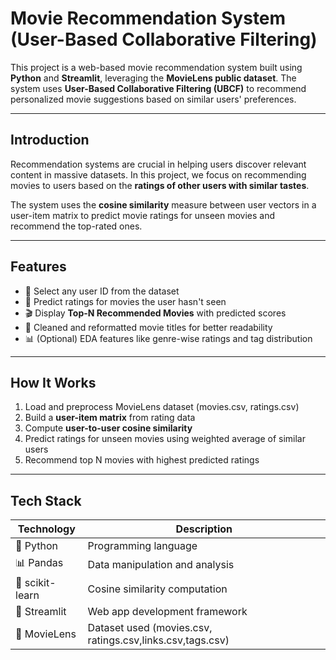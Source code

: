 #  Movie Recommendation System (User-Based Collaborative Filtering)

This project is a web-based movie recommendation system built using **Python** and **Streamlit**, leveraging the **MovieLens public dataset**. The system uses **User-Based Collaborative Filtering (UBCF)** to recommend personalized movie suggestions based on similar users' preferences.

---

## Introduction

Recommendation systems are crucial in helping users discover relevant content in massive datasets. In this project, we focus on recommending movies to users based on the **ratings of other users with similar tastes**.

The system uses the **cosine similarity** measure between user vectors in a user-item matrix to predict movie ratings for unseen movies and recommend the top-rated ones.

---

## Features

- 🔢 Select any user ID from the dataset
- 🎯 Predict ratings for movies the user hasn't seen
- 🎬 Display **Top-N Recommended Movies** with predicted scores
- 🧹 Cleaned and reformatted movie titles for better readability
- 📊 (Optional) EDA features like genre-wise ratings and tag distribution

---

## How It Works

1. Load and preprocess MovieLens dataset (movies.csv, ratings.csv)
2. Build a **user-item matrix** from rating data
3. Compute **user-to-user cosine similarity**
4. Predict ratings for unseen movies using weighted average of similar users
5. Recommend top N movies with highest predicted ratings

---

## Tech Stack

| Technology      | Description                                      |
|-----------------|--------------------------------------------------|
| 🐍 Python       | Programming language                             |
| 📊 Pandas       | Data manipulation and analysis                   |
| 🎯 scikit-learn | Cosine similarity computation                    |
| 🎈 Streamlit    | Web app development framework                    |
| 📁 MovieLens    | Dataset used (movies.csv, ratings.csv,links.csv,tags.csv)           |

